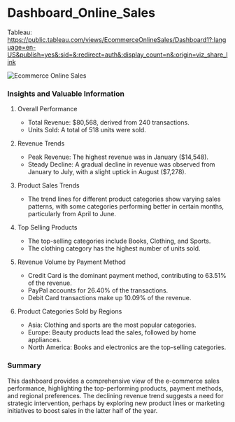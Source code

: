 # Dashboard_Online_Sales
Tableau: https://public.tableau.com/views/EcommerceOnlineSales/Dashboard1?:language=en-US&publish=yes&:sid=&:redirect=auth&:display_count=n&:origin=viz_share_link

![Ecommerce Online Sales](https://github.com/user-attachments/assets/05f58f42-616b-4066-a6c0-bd4005198052)


### Insights and Valuable Information

1. Overall Performance
   - Total Revenue: $80,568, derived from 240 transactions.
   - Units Sold: A total of 518 units were sold.

2. Revenue Trends
   - Peak Revenue: The highest revenue was in January ($14,548).
   - Steady Decline: A gradual decline in revenue was observed from January to July, with a slight uptick in August ($7,278).

3. Product Sales Trends
   - The trend lines for different product categories show varying sales patterns, with some categories performing better in certain months, particularly from April to June.

4. Top Selling Products
   - The top-selling categories include Books, Clothing, and Sports.
   - The clothing category has the highest number of units sold.

5. Revenue Volume by Payment Method
   - Credit Card is the dominant payment method, contributing to 63.51% of the revenue.
   - PayPal accounts for 26.40% of the transactions.
   - Debit Card transactions make up 10.09% of the revenue.

6. Product Categories Sold by Regions
   - Asia: Clothing and sports are the most popular categories.
   - Europe: Beauty products lead the sales, followed by home appliances.
   - North America: Books and electronics are the top-selling categories.

### Summary
This dashboard provides a comprehensive view of the e-commerce sales performance, highlighting the top-performing products, payment methods, and regional preferences. The declining revenue trend suggests a need for strategic intervention, perhaps by exploring new product lines or marketing initiatives to boost sales in the latter half of the year.
